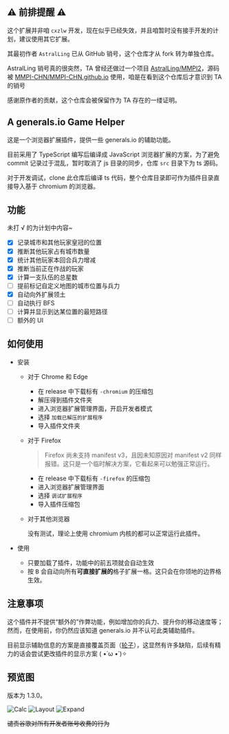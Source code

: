 ## ⚠ 前排提醒 ⚠

这个扩展并非咱 `cxzlw` 开发，现在似乎已经失效，并且咱暂时没有接手开发的计划，建议使用其它扩展。

其最初作者 `AstralLing` 已从 GitHub 销号，这个仓库才从 fork 转为单独仓库。

AstralLing 销号真的很突然，TA 曾经还做过一个项目 [AstralLing/MMPI2](https://github.com/AstralLing/MMPI2)，源码被 [MMPI-CHN/MMPI-CHN.github.io](https://github.com/MMPI-CHN/MMPI-CHN.github.io) 使用，咱是在看到这个仓库后才意识到 TA 的销号

感谢原作者的贡献，这个仓库会被保留作为 TA 存在的一缕证明。

## A generals.io Game Helper

这是一个浏览器扩展插件，提供一些 generals.io 的辅助功能。

目前采用了 TypeScript 编写后编译成 JavaScript 浏览器扩展的方案，为了避免 commit 记录过于混乱，暂时取消了 js 目录的同步，仓库 `src` 目录下为 ts 源码。

对于开发调试，clone 此仓库后编译 ts 代码，整个仓库目录即可作为插件目录直接导入基于 chromium 的浏览器。

## 功能

未打 √ 的为计划中内容~

- [x] 记录城市和其他玩家皇冠的位置
- [x] 推断其他玩家占有城市数量
- [x] 统计其他玩家本回合兵力增减
- [x] 推断当前正在作战的玩家
- [x] 计算一支队伍的总星数
- [ ] 提前标记自定义地图的城市位置与兵力
- [x] 自动向外扩展领土
- [ ] 自动执行 BFS
- [ ] 计算并显示到达某位置的最短路径
- [ ] 额外的 UI

## 如何使用

- 安装

  - 对于 Chrome 和 Edge

    - 在 release 中下载标有 `-chromium` 的压缩包
    - 解压得到插件文件夹
    - 进入浏览器扩展管理界面，开启开发者模式
    - 选择 `加载已解压的扩展程序`
    - 导入插件文件夹

  - 对于 Firefox

    > Firefox 尚未支持 manifest v3，且因未知原因对 manifest v2 同样报错。这只是一个临时解决方案，它看起来可以勉强正常运行。

    - 在 release 中下载标有 `-firefox` 的压缩包
    - 进入浏览器扩展管理界面
    - 选择 `调试扩展程序`
    - 导入插件压缩包

  - 对于其他浏览器

    没有测试，理论上使用 chromium 内核的都可以正常运行此插件。

- 使用

  - 只要加载了插件，功能中的前五项就会自动生效
  - 按 <kbd>B</kbd> 会自动向所有**可直接扩展的**格子扩展一格。这只会在你领地的边界格生效。

## 注意事项

这个插件并不提供“额外的”作弊功能，例如增加你的兵力、提升你的移动速度等；然而，在使用前，你仍然应该知道 generals.io 并不认可此类辅助插件。

目前显示辅助信息的方案是直接覆盖页面（[轮子](https://github.com/bshu2/generals-io-helper)），这显然有许多缺陷，后续有精力的话会尝试更改插件的显示方案 ( •̀ ω •́ )✧

## 预览图

版本为 1.3.0。

![Calc](./img/preview1.png)
![Layout](./img/preview2.png)
![Expand](./img/preview3.png)

~~谴责谷歌对所有开发者账号收费的行为~~
